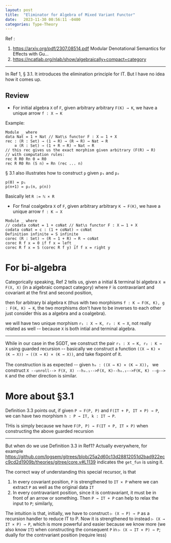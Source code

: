 ```yaml
---
layout: post
title:  "Eliminator for Algebra of Mixed Variant Functor"
date:   2023-11-30 00:56:11 -0400
categories: Type-Theory
---
```


Ref : 
1. https://arxiv.org/pdf/2307.08514.pdf  Modular Denotational Semantics for Effects with Gu...
2. https://ncatlab.org/nlab/show/algebraically+compact+category
***

In Ref 1, § 3.1. It introduces the elimination principle for IT. But I have no idea how it comes up.

## Review

* For initial algebra `X` of `F`, given arbitrary arbitrary `F(K) → K`, we have a unique arrow `f : X → K`

Example: 

```
Module _ where 
data Nat = 1 + Nat // Nat\s functor F : X ↦ 1 + X  
rec : (R : Set) → (1 → R) → (R → R) → Nat → R
    ≅ (R : Set) → (1 + R → R) → Nat → R
// this rec gives us the exact morphism given arbitrary (F(R) → R)
// with computation rules:
rec R R0 Rn 0 = R0
rec R R0 Rn (S n) = Rn (rec ... n)
```

§ 3.1 also illustrates how to construct `p` given `p₁` and `p₂`
```
p(0) = p₁
p(n+1) = p₂(n, p(n))
```
Basically let `R := ℕ × R`


* For final coalgebra `X` of `F`, given arbitrary arbitrary `K → F(K)`, we have a unique arrow `f : K → X`
```
Module _ where 
// codata coNat = 1 + coNat // Nat\s functor F : X ↦ 1 + X  
codata coNat = c : (1 + coNat) → coNat
Definition infinite = S infinite
corec (R : Set) → (R → 1 + R) → R → coNat
corec R f x = 0 if f x = left _
corec R f x = S (corec R f y) if f x = right y
```

# For bi-algebra

Categorically speaking, Ref 2 tells us, given a initial & terminal bi algebra `X ≅ F(X, X)` (in a algebraic compact category)
where `F` is contravariant and covariant at the first and second position,

then for arbitrary bi algebra `K`
(thus with two morphisms `f : K → F(K, K), g : F(K, K) → K`, the two morphisms don't have to be inverses to each other
  just consider this as a algebra and a coalgebra).

we will have two unique morphism `r₁ : X → K, r₂ : K → X`, not really related as well -- because `X` is both intial and terminal algebra.

***
While in our case in the SGDT, we construct the pair `r₁ : X → K, r₂ : K → X` using guarded recursion -- 
basically we construct a function `((X → K) × (K → X)) → ((X → K) × (K → X))`, and take fixpoint of it.

The construction is as expected -- given `h₀ : ((X → K) × (K → X))`，
we construct 
`X --unroll--> F(X, X) --h₀.₁-->F(X, K)--h₀.₂-->F(K, K) --g--> K`
and the other direction is similar. 

# More about §3.1
Definition 3.3 points out, if given 
`P → F(P, P)` and  `F(IT + P, IT × P) → P`, we can have two morphism `h : P → IT, k : IT → P`.

THis is simply because we have `F(P, P) → F(IT + P, IT × P)` when constructing the above guarded recursion
***

But when do we use Definition 3.3 in Ref1? Actually everywhere, for example https://github.com/logsem/gitrees/blob/25a2d60c13d28812051d2bad922ecc9cd2d1909b/theories/gitree/core.v#L1139 indicates the `get_fun` is using it.

The correct way of understanding this special recursor, is that
1. In every covariant position, `P` is strengthened to `IT × P` where we can extract `P` as well as the original data `IT`
2. In every contravariant position, since it is contravariant, it must be in front of an arrow or something. Then 
`P → IT + P` can help to relax the input to `P`; similarly, 


The intuition is that, initially, we have to construct `▷ (X → P) → P` as a recursion handler to reduce IT to P. 
Now it is strengthened 
to instead `▷ (X → IT × P) → P`, which is more powerful and easier 
because we know more  (we also know `IT`) when constructing the consequent `P` in `▷ (X → IT × P) → P`; 
dually for the  contrvariant position (require less)


